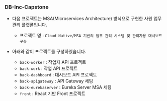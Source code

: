 ### DB-Inc-Capstone

- 다음 프로젝트는 MSA(Microservices Architecture) 방식으로 구현한 사원 업무 관리 플랫폼입니다.
  - 프로젝트 명 : `Cloud Native/MSA 기반의 업무 관리 시스템 및 관리자용 대시보드 구축`

- 아래와 같이 프로젝트를 구성하였습니다.
  - `back-worker` : 작업자 API 프로젝트
  - `back-work` : 작업 API 프로젝트
  - `back-dashboard` : 대시보드 API 프로젝트
  - `back-apigateway` : API Gateway 세팅
  - `back-eurekaserver` : Eureka Server MSA 세팅
  - `front` : React 기반 Front 프로젝트
 
